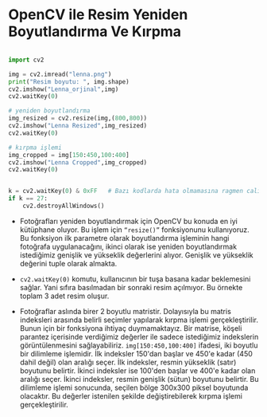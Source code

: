 # OpenCV ile Resim Yeniden Boyutlandırma Ve Kırpma
```python

import cv2

img = cv2.imread("lenna.png")
print("Resim boyutu: ", img.shape)
cv2.imshow("Lenna_orjinal",img)
cv2.waitKey(0)

# yeniden boyutlandırma
img_resized = cv2.resize(img,(800,800))
cv2.imshow("Lenna Resized",img_resized)
cv2.waitKey(0)

# kırpma işlemi
img_cropped = img[150:450,100:400]
cv2.imshow("Lenna Cropped",img_cropped)
cv2.waitKey(0)


k = cv2.waitKey(0) & 0xFF   # Bazı kodlarda hata olmamasına ragmen calistirinca resimler görünmüyor o yüzden bu kod blogunu yazdık.  
if k == 27:         
    cv2.destroyAllWindows()

```

- Fotoğrafları yeniden boyutlandırmak için OpenCV bu konuda en iyi kütüphane oluyor. Bu işlem için `“resize()”`
fonksiyonunu kullanıyoruz. Bu fonksiyon ilk parametre olarak boyutlandırma işleminin hangi fotoğrafa uygulanacağını, ikinci olarak ise yeniden boyutlandırmak istediğimiz genişlik ve yükseklik değerlerini alıyor. Genişlik ve yükseklik değerini tuple olarak almakta.

- `cv2.waitKey(0)` komutu, kullanıcının bir tuşa basana kadar beklemesini sağlar. Yani sıfıra basılmadan bir sonraki resim açılmıyor. Bu örnekte toplam 3 adet resim oluşur.
- Fotoğraflar aslında birer 2 boyutlu matristir. Dolayısıyla bu matris indeksleri arasında belirli seçimler yapılarak kırpma işlemi gerçekleştirilir. Bunun
için bir fonksiyona ihtiyaç duymamaktayız. Bir matrise, köşeli parantez içerisinde verdiğimiz değerler ile sadece istediğimiz indekslerin görüntülenmesini
sağlayabiliriz. `img[150:450,100:400]` ifadesi, iki boyutlu bir dilimleme işlemidir. İlk indeksler 150'dan başlar ve 450'e kadar (450 dahil değil) olan aralığı seçer. İlk indeksler, resmin yükseklik (satır) boyutunu belirtir. İkinci indeksler ise 100'den başlar ve 400'e kadar olan aralığı seçer. İkinci indeksler, resmin genişlik (sütun) boyutunu belirtir. Bu dilimleme işlemi sonucunda, seçilen bölge 300x300 piksel boyutunda olacaktır. Bu değerler istenilen şekilde değiştirebilerek kırpma işlemi gerçekleştirilir.
